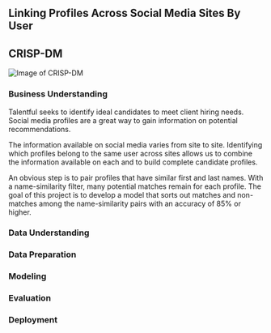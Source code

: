 ## **Linking Profiles Across Social Media Sites By User**
## CRISP-DM

![Image of CRISP-DM](https://upload.wikimedia.org/wikipedia/commons/b/b9/CRISP-DM_Process_Diagram.png)

### Business Understanding
Talentful seeks to identify ideal candidates to meet client hiring needs. Social media profiles are a great way to gain information on potential recommendations.

The information available on social media varies from site to site. Identifying which profiles belong to the same user across sites allows us to combine the information available on each and to build complete candidate profiles.

An obvious step is to pair profiles that have similar first and last names. With a name-similarity filter, many potential matches remain for each profile. The goal of this project is to develop a model that sorts out matches and non-matches among the name-similarity pairs with an accuracy of 85% or higher.

### Data Understanding

### Data Preparation

### Modeling

### Evaluation

### Deployment
